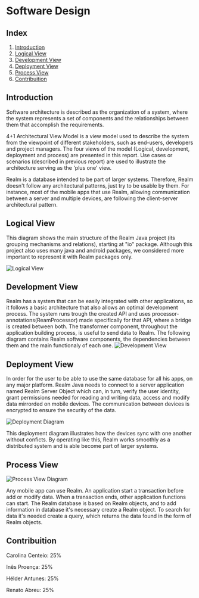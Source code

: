 # Software Design

## Index

1. [Introduction](#introduction)
2. [Logical View](#logical)
3. [Development View](#development)
4. [Deployment View](#deployment)
5. [Process View](#process)
6. [Contribuition](#contribuition)

## Introduction <a name="introduction"></a>

Software architecture is described as the organization of a system, where the system represents a set of components and the relationships between them that accomplish the requirements.

4+1 Architectural View Model is a view model used to describe the system from the viewpoint of different stakeholders, such as end-users, developers and project managers. The four views of the model (Logical, development, deployment and process) are presented in this report. Use cases or scenarios (described in previous report) are used to illustrate the architecture serving as the 'plus one' view. 

Realm is a database intended to be part of larger systems. Therefore, Realm doesn't follow any architectural patterns, just try to be usable by them. For instance, most of the mobile apps that use Realm, allowing communication between a server and multiple devices, are following the client-server architectural pattern.

## Logical View <a name="logical"></a>

This diagram shows the main structure of the Realm Java project (its grouping mechanisms and relations), starting at "io" package. Although this project also uses many java and android packages, we considered more important to represent it with Realm packages only.

![Logical View](https://github.com/renatoabreu11/realm-java/blob/master/ESOF-docs/Resources/logicview.jpg)

## Development View <a name="development"></a>

Realm has a system that can be easily integrated with other applications, so it follows a basic architecture that also allows an optimal development process.
The system runs trough the created API and uses processor-annotations(ReamProcessor) made specifically for that API, where a bridge is created between both. The transformer component, throughout the application building process, is useful to send data to Realm.
The following diagram contains Realm software components, the dependencies between them and the main functionaly of each one.
![Development View](https://github.com/renatoabreu11/realm-java/blob/master/ESOF-docs/Resources/DevelopmentView.png)

## Deployment View <a name="deployment"></a>

In order for the user to be able to use the same database for all his apps, on any major platform. Realm Java needs to connect to a server application named Realm Server Object which can, in turn, verify the user identity, grant permissions needed for reading and writing data, access and modify data mirrorded on mobile devices. The communication between devices is encrypted to ensure the security of the data.

![Deployment Diagram](https://github.com/renatoabreu11/realm-java/blob/master/ESOF-docs/Resources/Deployment%20Diagram.png)

This deployment diagram illustrates how the devices sync with one another without conficts. By operating like this, Realm works smoothly as a distributed system and is able become part of larger systems.

## Process View <a name="process"></a>

![Process View Diagram](https://github.com/renatoabreu11/realm-java/blob/master/ESOF-docs/Resources/process%20view%20graph.png)

Any mobile app can use Realm. An application start a transaction before add or modify data. When a transaction ends, other application functions can start. The Realm database is based on Realm objects, and to add information in database it's necessary create a Realm object. To search for data it's needed create a query, which returns the data found in the form of Realm objects. 

## Contribuition <a name="contribuition"></a>

Carolina Centeio: 25%

Inês Proença: 25%

Hélder Antunes: 25%

Renato Abreu: 25%
